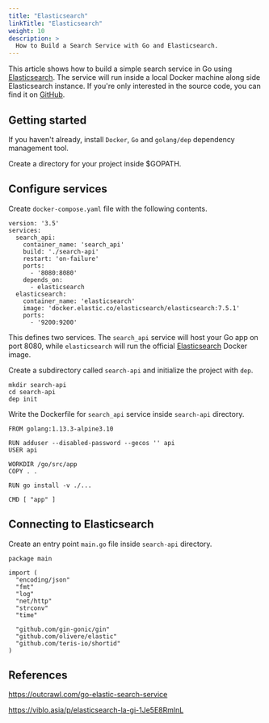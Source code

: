 ```yaml
---
title: "Elasticsearch"
linkTitle: "Elasticsearch"
weight: 10
description: >
  How to Build a Search Service with Go and Elasticsearch.
---
```


This article shows how to build a simple search service in Go using <a href="https://www.elastic.co/">Elasticsearch</a>. The service will run inside a local Docker machine along side Elasticsearch instance. If you're only interested in the source code, you can find it on <a href="https://github.com/tinrab/go-elasticsearch-example">GitHub</a>.

## Getting started

If you haven't already, install `Docker`, `Go` and `golang/dep` dependency management tool.

Create a directory for your project inside $GOPATH.

## Configure services

Create `docker-compose.yaml` file with the following contents.

```
version: '3.5'
services:
  search_api:
    container_name: 'search_api'
    build: './search-api'
    restart: 'on-failure'
    ports:
      - '8080:8080'
    depends_on:
      - elasticsearch
  elasticsearch:
    container_name: 'elasticsearch'
    image: 'docker.elastic.co/elasticsearch/elasticsearch:7.5.1'
    ports:
      - '9200:9200'
```

This defines two services. The `search_api` service will host your Go app on port 8080, while `elasticsearch` will run the official <a href="https://www.elastic.co/guide/en/elasticsearch/reference/current/docker.html">Elasticsearch</a> Docker image.

Create a subdirectory called `search-api` and initialize the project with `dep`.

```
mkdir search-api
cd search-api
dep init
```

Write the Dockerfile for `search_api` service inside `search-api` directory.

```
FROM golang:1.13.3-alpine3.10

RUN adduser --disabled-password --gecos '' api
USER api

WORKDIR /go/src/app
COPY . .

RUN go install -v ./...

CMD [ "app" ]
```

## Connecting to Elasticsearch

Create an entry point `main.go` file inside `search-api` directory.

```
package main

import (
  "encoding/json"
  "fmt"
  "log"
  "net/http"
  "strconv"
  "time"

  "github.com/gin-gonic/gin"
  "github.com/olivere/elastic"
  "github.com/teris-io/shortid"
)
```

## References

https://outcrawl.com/go-elastic-search-service

https://viblo.asia/p/elasticsearch-la-gi-1Je5E8RmlnL